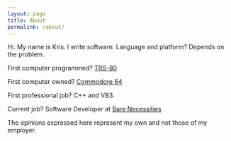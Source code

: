 ```yaml
---
layout: page
title: About
permalink: /about/
---
```


Hi.  My name is Kris.  I write software.  Language and platform?  Depends on the problem.

First computer programmed?  <a href="https://en.wikipedia.org/wiki/TRS-80">TRS-80</a>

First computer owned?  <a href="https://en.wikipedia.org/wiki/Commodore_64">Commodore 64</a>

First professional job?  C++ and VB3.

Current job?  Software Developer at <a href="http://www.barenecessities.com">Bare Necessities</a>


The opinions expressed here represent my own and not those of my employer.